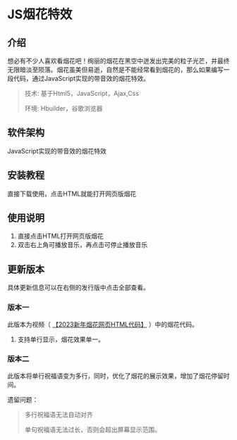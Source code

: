# JS烟花特效

## 介绍
想必有不少人喜欢看烟花吧！绚丽的烟花在黑空中迸发出完美的粒子光芒，并最终无限暗淡至陨落。烟花虽美但易逝，自然是不能经常看到烟花的，那么如果编写一段代码，通过JavaScript实现的带音效的烟花特效。

> 技术: 基于Html5，JavaScript，Ajax,Css  
> 
> 环境: Hbuilder，谷歌浏览器

## 软件架构
JavaScript实现的带音效的烟花特效


## 安装教程
直接下载使用，点击HTML就能打开网页版烟花

## 使用说明
1.  直接点击HTML打开网页版烟花
2.  双击右上角可播放音乐，再点击可停止播放音乐

## 更新版本 

具体更新信息可以在右侧的发行版中点击全部查看。

### 版本一

此版本为视频（ <a href="https://www.bilibili.com/video/BV1Z3411D7fQ">【2023新年烟花网页HTML代码】</a> ）中的烟花代码。
1.  支持单行显示，烟花效果单一。

### 版本二

此版本将单行祝福语变为多行，同时，优化了烟花的展示效果，增加了烟花停留时间。

遗留问题：
> 多行祝福语无法自动对齐
> 
> 单句祝福语无法过长，否则会超出屏幕显示范围。